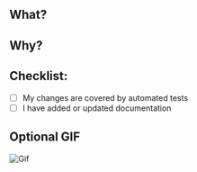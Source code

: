 ## What?

<!--- Describe the change(s) you are making -->

## Why?

<!--- Explain why the change(s) is/are necessary -->

## Checklist:

- [ ] My changes are covered by automated tests
- [ ] I have added or updated documentation

## Optional GIF

<!--- You can add a GIF to make your PR special! -->
![Gif](add_gif_url_here)
